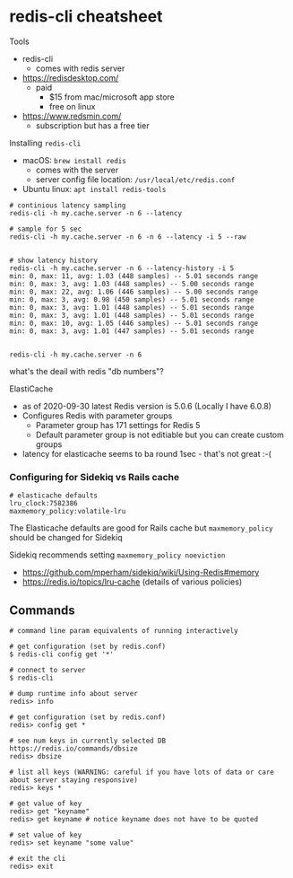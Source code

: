 # redis-cli cheatsheet

Tools

* redis-cli
    * comes with redis server
* https://redisdesktop.com/
    * paid
        * $15 from mac/microsoft app store
        * free on linux
* https://www.redsmin.com/
    * subscription but has a free tier

Installing `redis-cli`

* macOS: `brew install redis`
    * comes with the server
    * server config file location: `/usr/local/etc/redis.conf`
* Ubuntu linux: `apt install redis-tools`


```
# continious latency sampling
redis-cli -h my.cache.server -n 6 --latency

# sample for 5 sec
redis-cli -h my.cache.server -n 6 -n 6 --latency -i 5 --raw


# show latency history
redis-cli -h my.cache.server -n 6 --latency-history -i 5
min: 0, max: 11, avg: 1.03 (448 samples) -- 5.01 seconds range
min: 0, max: 3, avg: 1.03 (448 samples) -- 5.00 seconds range
min: 0, max: 22, avg: 1.06 (446 samples) -- 5.00 seconds range
min: 0, max: 3, avg: 0.98 (450 samples) -- 5.01 seconds range
min: 0, max: 3, avg: 1.01 (448 samples) -- 5.01 seconds range
min: 0, max: 3, avg: 1.01 (448 samples) -- 5.01 seconds range
min: 0, max: 10, avg: 1.05 (446 samples) -- 5.01 seconds range
min: 0, max: 3, avg: 1.01 (447 samples) -- 5.01 seconds range


redis-cli -h my.cache.server -n 6
```

what's the deail with redis "db numbers"?

ElastiCache

* as of 2020-09-30 latest Redis version is 5.0.6 (Locally I have 6.0.8)
* Configures Redis with parameter groups
    * Parameter group has 171 settings for Redis 5
    * Default parameter group is not editiable but you can create custom groups
* latency for elasticache seems to ba round 1sec - that's not great :-(

### Configuring for Sidekiq vs Rails cache

    # elasticache defaults
    lru_clock:7582386
    maxmemory_policy:volatile-lru

The Elasticache defaults are good for Rails cache but `maxmemory_policy` should be changed for Sidekiq

Sidekiq recommends setting `maxmemory_policy noeviction`

* https://github.com/mperham/sidekiq/wiki/Using-Redis#memory
* https://redis.io/topics/lru-cache (details of various policies)

## Commands

```
# command line param equivalents of running interactively

# get configuration (set by redis.conf)
$ redis-cli config get '*'
```

```
# connect to server
$ redis-cli

# dump runtime info about server
redis> info

# get configuration (set by redis.conf)
redis> config get *

# see num keys in currently selected DB https://redis.io/commands/dbsize
redis> dbsize

# list all keys (WARNING: careful if you have lots of data or care about server staying responsive)
redis> keys *

# get value of key
redis> get "keyname"
redis> get keyname # notice keyname does not have to be quoted

# set value of key
redis> set keyname "some value"

# exit the cli
redis> exit
```
